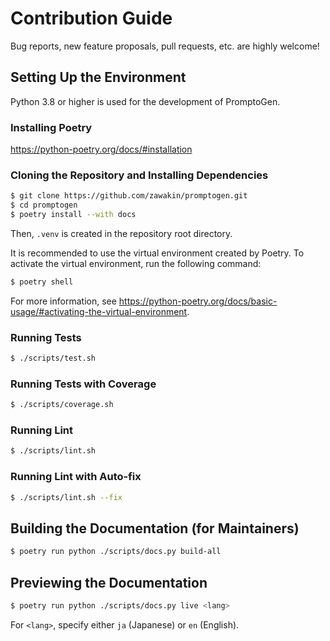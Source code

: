# Contribution Guide

Bug reports, new feature proposals, pull requests, etc. are highly welcome!

## Setting Up the Environment

Python 3.8 or higher is used for the development of PromptoGen.

### Installing Poetry

https://python-poetry.org/docs/#installation

### Cloning the Repository and Installing Dependencies

```bash
$ git clone https://github.com/zawakin/promptogen.git
$ cd promptogen
$ poetry install --with docs
```

Then, `.venv` is created in the repository root directory.

It is recommended to use the virtual environment created by Poetry.
To activate the virtual environment, run the following command:

```bash
$ poetry shell
```

For more information, see https://python-poetry.org/docs/basic-usage/#activating-the-virtual-environment.

### Running Tests

```bash
$ ./scripts/test.sh
```

### Running Tests with Coverage

```bash
$ ./scripts/coverage.sh
```

### Running Lint

```bash
$ ./scripts/lint.sh
```

### Running Lint with Auto-fix

```bash
$ ./scripts/lint.sh --fix
```

## Building the Documentation (for Maintainers)

```bash
$ poetry run python ./scripts/docs.py build-all
```

## Previewing the Documentation

```bash
$ poetry run python ./scripts/docs.py live <lang>
```

For `<lang>`, specify either `ja` (Japanese) or `en` (English).
